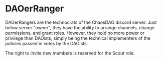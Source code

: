 # DAOerRanger

DAOerRangers are the technocrats of the ChaosDAO discord server. Just below server "owner", they have the ability to arrange channels, change permissions, and grant roles. However, they hold no more power or privilege than DAOists, simply being the technical implementers of the policies passed in votes by the DAOists.

The right to invite new members is reserved for the Scout role.